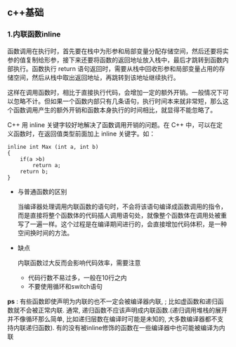 
## c++基础

### 1.内联函数inline

函数调用在执行时，首先要在栈中为形参和局部变量分配存储空间，然后还要将实参的值复制给形参，接下来还要将函数的返回地址放入栈中，最后才跳转到函数内部执行。函数执行 return 语句返回时，需要从栈中回收形参和局部变量占用的存储空间，然后从栈中取出返回地址，再跳转到该地址继续执行。

这样在调用函数时，相比于直接执行代码，会增加一定的额外开销。一般情况下可以忽略不计。但如果一个函数内部只有几条语句，执行时间本来就非常短，那么这个函数调用产生的额外开销和函数本身执行的时间相比，就显得不能忽略了。

C++ 用 inline 关键字较好地解决了函数调用开销的问题。在 C++ 中，可以在定义函数时，在返回值类型前面加上 inline 关键字。如：

```
inline int Max (int a, int b)
{
    if(a >b)
        return a;
    return b;
}
```

+ 与普通函数的区别

	当编译器处理调用内联函数的语句时，不会将该语句编译成函数调用的指令，而是直接将整个函数体的代码插人调用语句处，就像整个函数体在调用处被重写了一遍一样。这个过程是在编译期间进行的，会直接增加代码体积，是一种空间换时间的方法。
	
+ 缺点

	内联函数过大反而会影响代码效率，需要注意
	
	+ 代码行数不易过多，一般在10行之内
	+ 不要使用循环和switch语句



**ps** :  有些函数即使声明为内联的也不一定会被编译器内联, ; 比如虚函数和递归函数就不会被正常内联. 通常, 递归函数不应该声明成内联函数.(递归调用堆栈的展开并不像循环那么简单, 比如递归层数在编译时可能是未知的, 大多数编译器都不支持内联递归函数). 有的没有被inline修饰的函数在一些编译器中也可能被编译为内联
